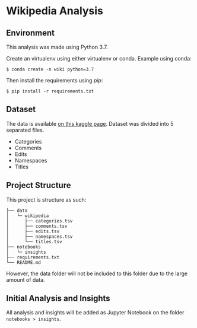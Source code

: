 # Wikipedia Analysis

## Environment

This analysis was made using Python 3.7.

Create an virtualenv using either virtualenv or conda. Example using conda:

`$ conda create -n wiki python=3.7`

Then install the requirements using *pip*:

`$ pip install -r requirements.txt`

## Dataset

The data is available [on this kaggle page](https://www.kaggle.com/c/wikichallenge).
Dataset was divided into 5 separated files.

* Categories
* Comments
* Edits
* Namespaces
* Titles


## Project Structure

This project is structure as such:

```
├── data
│   └─ wikipedia 
│      ├── categories.tsv
│      ├── comments.tsv
│      ├── edits.tsv
│      ├── namespaces.tsv
│      └── titles.tsv
├── notebooks 
│   └─ insights
├── requirements.txt
└── README.md
```

However, the data folder will not be included to this folder due to the large 
amount of data.


## Initial Analysis and Insights

All analysis and insights will be added as Jupyter Notebook on the folder `notebooks > insights`.
